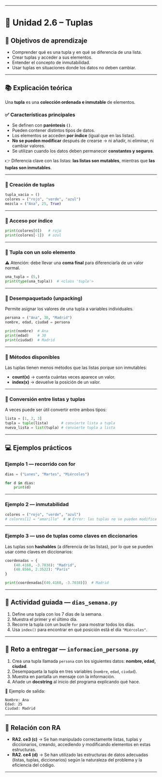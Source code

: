 
---

# 🔹 Unidad 2.6 – Tuplas

## 🎯 Objetivos de aprendizaje

* Comprender qué es una tupla y en qué se diferencia de una lista.
* Crear tuplas y acceder a sus elementos.
* Entender el concepto de inmutabilidad.
* Usar tuplas en situaciones donde los datos no deben cambiar.

---

## 📚 Explicación teórica

Una **tupla** es una **colección ordenada e inmutable** de elementos.

### ✅ Características principales

* Se definen con **paréntesis `()`**.
* Pueden contener distintos tipos de datos.
* Los elementos se acceden **por índice** (igual que en las listas).
* **No se pueden modificar** después de crearse → ni añadir, ni eliminar, ni cambiar valores.
* Se utilizan cuando los datos deben permanecer **constantes y seguros**.

👉 Diferencia clave con las listas: **las listas son mutables**, mientras que **las tuplas son inmutables**.

---

### 📌 Creación de tuplas

```python
tupla_vacia = ()
colores = ("rojo", "verde", "azul")
mezcla = ("Ana", 25, True)
```

---

### 📌 Acceso por índice

```python
print(colores[0])   # rojo
print(colores[-1])  # azul
```

---

### 📌 Tupla con un solo elemento

⚠️ Atención: debe llevar una **coma final** para diferenciarla de un valor normal.

```python
una_tupla = (5,)
print(type(una_tupla))  # <class 'tuple'>
```

---

### 📌 Desempaquetado (unpacking)

Permite asignar los valores de una tupla a variables individuales.

```python
persona = ("Ana", 30, "Madrid")
nombre, edad, ciudad = persona

print(nombre)  # Ana
print(edad)    # 30
print(ciudad)  # Madrid
```

---

### 📌 Métodos disponibles

Las tuplas tienen menos métodos que las listas porque son inmutables:

* **count(x)** → cuenta cuántas veces aparece un valor.
* **index(x)** → devuelve la posición de un valor.

---

### 📌 Conversión entre listas y tuplas

A veces puede ser útil convertir entre ambos tipos:

```python
lista = [1, 2, 3]
tupla = tuple(lista)      # convierte lista a tupla
nueva_lista = list(tupla) # convierte tupla a lista
```

---

## 💻 Ejemplos prácticos

### Ejemplo 1 — recorrido con for

```python
dias = ("Lunes", "Martes", "Miércoles")

for d in dias:
    print(d)
```

---

### Ejemplo 2 — inmutabilidad

```python
colores = ("rojo", "verde", "azul")
# colores[1] = "amarillo"  # ❌ Error: las tuplas no se pueden modificar
```

---

### Ejemplo 3 — uso de tuplas como claves en diccionarios

Las tuplas son **hashables** (a diferencia de las listas), por lo que se pueden usar como claves en diccionarios:

```python
coordenadas = {
    (40.4168, -3.7038): "Madrid",
    (48.8566, 2.3522): "París"
}

print(coordenadas[(40.4168, -3.7038)])  # Madrid
```

---

## 📝 Actividad guiada — `dias_semana.py`

1. Define una tupla con los 7 días de la semana.
2. Muestra el primer y el último día.
3. Recorre la tupla con un bucle `for` para mostrar todos los días.
4. Usa `index()` para encontrar en qué posición está el día `"Miércoles"`.

---

## 📝 Reto a entregar — `informacion_persona.py`

1. Crea una tupla llamada `persona` con los siguientes datos: **nombre, edad, ciudad**.
2. Desempaqueta la tupla en tres variables (`nombre`, `edad`, `ciudad`).
3. Muestra en pantalla un mensaje con la información.
4. Añade un **docstring** al inicio del programa explicando qué hace.

📌 Ejemplo de salida:

```
Nombre: Ana  
Edad: 25  
Ciudad: Madrid  
```

---

## 📌 Relación con RA

* **RA2. ce3 (c)** → Se han manipulado correctamente listas, tuplas y diccionarios, creando, accediendo y modificando elementos en estas estructuras.
* **RA2. ce4 (d)** → Se han utilizado las estructuras de datos adecuadas (listas, tuplas, diccionarios) según la naturaleza del problema y la eficiencia del código.

---

